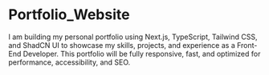 # Portfolio_Website
I am building my personal portfolio using Next.js, TypeScript, Tailwind CSS, and ShadCN UI to showcase my skills, projects, and experience as a Front-End Developer. This portfolio will be fully responsive, fast, and optimized for performance, accessibility, and SEO.
